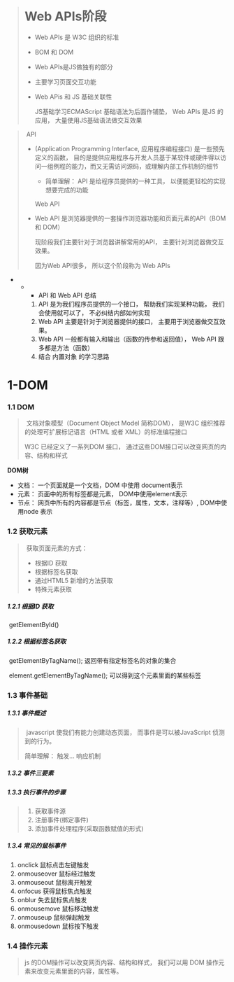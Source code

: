 > # 	Web APIs阶段
>
> - Web APIs 是 W3C 组织的标准
>
> - BOM 和 DOM
>
> - Web APIs是JS做独有的部分
>
> - 主要学习页面交互功能
>
> - Web APis 和 JS 基础关联性
>
>   
>
>   JS基础学习ECMAScript 基础语法为后面作铺垫， Web APIs 是JS 的应用， 大量使用JS基础语法做交互效果



> ​	API
>
> - (Application Programming Interface, 应用程序编程接口)  是一些预先定义的函数， 目的是提供应用程序与开发人员基于某软件或硬件得以访问一组例程的能力，而又无需访问源码，或理解内部工作机制的细节
>
>   - 简单理解： API 是给程序员提供的一种工具， 以便能更轻松的实现想要完成的功能
>
>   Web  API
>
> - Web API 是浏览器提供的一套操作浏览器功能和页面元素的API（BOM 和 DOM）
>
>   现阶段我们主要针对于浏览器讲解常用的API， 主要针对浏览器做交互效果。
>
>   因为Web API很多， 所以这个阶段称为  Web APIs



- - - API 和 Web API 总结

    1. API 是为我们程序员提供的一个接口， 帮助我们实现某种功能， 我们会使用就可以了， 不必纠结内部如何实现
    2. Web API 主要是针对于浏览器提供的接口， 主要用于浏览器做交互效果。
    3. Web API 一般都有输入和输出（函数的传参和返回值）， Web API 跟多都是方法（函数）
    4. 结合 内置对象 的学习思路

# 1-DOM

### 1.1 DOM

> ​		文档对象模型（Document Object Model 简称DOM）， 是W3C 组织推荐的处理可扩展标记语言（HTML 或者 XML）的标准编程接口
>
> W3C 已经定义了一系列DOM 接口， 通过这些DOM接口可以改变网页的内容、结构和样式

 **DOM树**

- 文档： 一个页面就是一个文档，DOM 中使用 document表示
- 元素： 页面中的所有标签都是元素， DOM中使用element表示
- 节点： 网页中所有的内容都是节点（标签，属性，文本，注释等）, DOM中使用node 表示

<!-- DOM 把以上所有内容都看做是对象-->

### 1.2 获取元素

> ​		获取页面元素的方式：
>
> - 根据ID 获取
> - 根据标签名获取
> - 通过HTML5 新增的方法获取
> - 特殊元素获取

##### 1.2.1 根据ID 获取

​		getElementById()

<script>
    // 1.因为我们文档页面从上往下加载， 所以先得有标签， 所以我们script 写到标签的下面
        // 2.get 获得 elemen 元素 by 通过 驼峰命名法
        // 3.参数 id 是大小写敏感的字符串
        // 4. 返回的是一个元素对象
        var timer = document.getElementById('time');
        console.log(timer);
        console.log(typeof timer);
        // 5. console.dir 打印我们返回的元素对象 更好的查看里面的属性和方法
        console.dir(timer);
</script>

##### 1.2.2 根据标签名获取

​		getElementByTagName();  返回带有指定标签名的对象的集合

​		element.getElementByTagName();  可以得到这个元素里面的某些标签

<script>
        //1. 返回的是  获取过来的元素对象的集合  以伪数组的形式存储的
        var lis = document.getElementsByTagName('li');
        console.log(lis);
        console.log(lis[0]);
        //2. 我们想要一次打印里面的元素对象 采用遍历的方式
        for ( var i = 0; i <lis.length; i++) {
            console.log(lis[i]);
        }
        // 得到的元素是动态的
    //3. element.getElementByTagName();  可以得到这个元素里面的某些标签
    var nav = document.getElementById('nav');
    var lis1 = nav.getElementsByTagName('li');
    console.log(lis1);


​    

##### 1.2.3 通过H5新增的方法获取

​		document.getElementsByClassName('类名'); 

​		根据类名返回元素对象集合

​		querySelector('选择器'); 返回指定选择器的第一个元素对象  切记里面的选择器要加符号  .box #nav 

​		 querySelectorAll('选择器'); // 根据指定选择器返回所有元素的集合

##### 1.2.4 获取特殊元素

<script>
    var bodyEle = document.body;
        console.log(bodyEle);
        console.dir(bodyEle);

        //2. 获取Html 元素
        // var htmlEle = document.html;    ×
        var htmlEle = document.documentElement;
        console.log(htmlEle);
</script>

### 1.3 事件基础

##### 1.3.1 事件概述

> ​	javascript 使我们有能力创建动态页面， 而事件是可以被JavaScript 侦测到的行为。
>
> 简单理解： 触发... 响应机制

##### 1.3.2 事件三要素

<script>
    // 1. 事件是由三部分组成： 事件源 事件类型 事件处理程序  ==> 事件三要素 
        //(1) 事件源 事件被触发的对象  谁  按钮
        var btn = document.getElementById('btn');

        //(2) 时间类型  如何触发 什么事件 比如鼠标点击(onclick) 还是鼠标经过  还是键盘按下
        //(3) 事件处理程序  通过一个函数赋值的方式 完成
        btn.onclick = function() {
            alert('hello');
        }
</script>

##### 1.3.3 执行事件的步骤

> 1. 获取事件源
> 2. 注册事件(绑定事件)
> 3. 添加事件处理程序(采取函数赋值的形式)

##### 1.3.4 常见的鼠标事件

1. onclick			鼠标点击左键触发
2. onmouseover   鼠标经过触发
3. onmouseout     鼠标离开触发
4. onfocus              获得鼠标焦点触发
5. onblur                失去鼠标焦点触发
6. onmousemove 鼠标移动触发
7. onmouseup      鼠标弹起触发
8. onmousedown 鼠标按下触发

### 1.4 操作元素

> js 的DOM操作可以改变网页内容、结构和样式， 我们可以用 DOM 操作元素来改变元素里面的内容，属性等。